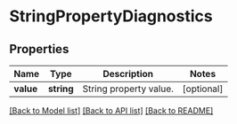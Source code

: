 # StringPropertyDiagnostics

## Properties
Name | Type | Description | Notes
------------ | ------------- | ------------- | -------------
**value** | **string** | String property value. | [optional] 

[[Back to Model list]](../README.md#documentation-for-models) [[Back to API list]](../README.md#documentation-for-api-endpoints) [[Back to README]](../README.md)


